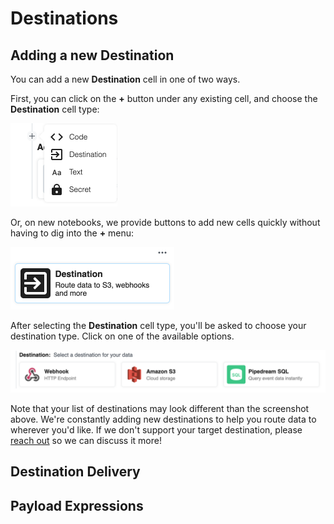 # Destinations

## Adding a new Destination

You can add a new **Destination** cell in one of two ways.

First, you can click on the **+** button under any existing cell, and choose the **Destination** cell type:

<div>
<img alt="Add a new cell" width="171" src="./images/new-cell.png">
</div>

Or, on new notebooks, we provide buttons to add new cells quickly without having to dig into the **+** menu:

<div>
<img alt="New destination button" width="262" src="./images/new-destination.png">
</div>

After selecting the **Destination** cell type, you'll be asked to choose your destination type. Click on one of the available options.

<div>
<img alt="New destination type" src="./images/new-destination-type.png">
</div>

Note that your list of destinations may look different than the screenshot above. We're constantly adding new destinations to help you route data to wherever you'd like. If we don't support your target destination, please [reach out](/support/) so we can discuss it more!

## Destination Delivery

## Payload Expressions

